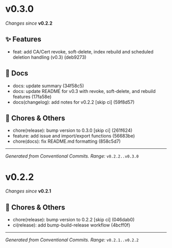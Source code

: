 
# v0.3.0

_Changes since_ **v0.2.2**

## ✨ Features
 - feat: add CA/Cert revoke, soft-delete, index rebuild and scheduled deletion handling (v0.3) (deb9273)

## 📝 Docs
 - docs: update summary (34f58c5)
 - docs: update README for v0.3 with revoke, soft-delete, and rebuild features (17fa58e)
 - docs(changelog): add notes for v0.2.2 [skip ci] (59f8d57)

## 🧹 Chores & Others
 - chore(release): bump version to 0.3.0 [skip ci] (261f624)
 - feature: add issue and import/export functions (56683be)
 - chore(docs): fix README.md formatting (858c5d7)

---
_Generated from Conventional Commits. Range:_ `v0.2.2..v0.3.0`

# v0.2.2

_Changes since_ **v0.2.1**

## 🧹 Chores & Others
 - chore(release): bump version to 0.2.2 [skip ci] (046dab0)
 - ci(release): add bump-build-release workflow (4bcff0f)

---
_Generated from Conventional Commits. Range:_ `v0.2.1..v0.2.2`
